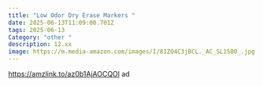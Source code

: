 ```yaml
---
title: "Low Odor Dry Erase Markers "
date: 2025-06-13T11:09:00.701Z
tags: 2025-06-13
Category: "other "
description: 12.xx
image: https://m.media-amazon.com/images/I/81ZQ4C3jBCL._AC_SL1500_.jpg
---
```

https://amzlink.to/az0b1AjAOCQOl  ad